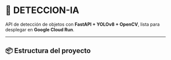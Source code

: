 # 🚀 DETECCION-IA

API de detección de objetos con **FastAPI + YOLOv8 + OpenCV**, lista para desplegar en **Google Cloud Run**.

---

## 📦 Estructura del proyecto

